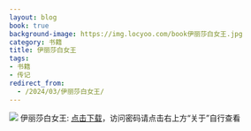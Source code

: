 ```yaml
---
layout: blog
book: true
background-image: https://img.locyoo.com/book伊丽莎白女王.jpg
category: 书籍
title: 伊丽莎白女王
tags:
- 书籍
- 传记
redirect_from:
  - /2024/03/伊丽莎白女王/
---
```

![](https://img.locyoo.com/book伊丽莎白女王.jpg)
伊丽莎白女王: <a name = "ref1" href="https://url18.ctfile.com/f/50983618-1055433010-dcbfc6?p=3619">点击下载</a>，访问密码请点击右上方“关于”自行查看